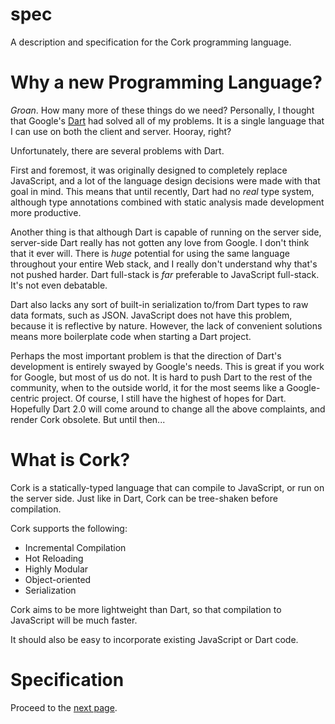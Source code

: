 # spec
A description and specification for the Cork programming language.

# Why a new Programming Language?
*Groan*.
How many more of these things do we need? Personally, I thought
that Google's [Dart](https://dartlang.org) had solved all of my
problems. It is a single language that I can use on both the client and
server. Hooray, right?

Unfortunately, there are several problems with Dart.

First and foremost, it was originally designed to completely replace
JavaScript, and a lot of the language design decisions were made with that
goal in mind. This means that until recently, Dart had no *real* type
system, although type annotations combined with static analysis made
development more productive.

Another thing is that although Dart is capable of running on the server
side, server-side Dart really has not gotten any love from Google. I don't
think that it ever will. There is *huge* potential for using the same
language throughout your entire Web stack, and I really don't understand
why that's not pushed harder. Dart full-stack is *far* preferable to
JavaScript full-stack. It's not even debatable.

Dart also lacks any sort of built-in serialization to/from Dart types to
raw data formats, such as JSON. JavaScript does not have this problem,
because it is reflective by nature. However, the lack of convenient solutions
means more boilerplate code when starting a Dart project.

Perhaps the most important problem is that the direction of Dart's
development is entirely swayed by Google's needs. This is great if you
work for Google, but most of us do not. It is hard to push Dart to the rest
of the community, when to the outside world, it for the most seems like
a Google-centric project. Of course, I still have the highest of hopes for
Dart. Hopefully Dart 2.0 will come around to change all the above complaints,
and render Cork obsolete. But until then...

# What is Cork?
Cork is a statically-typed language that can compile to JavaScript, or run on the server
side. Just like in Dart, Cork can be tree-shaken before compilation.

Cork supports the following:
* Incremental Compilation
* Hot Reloading
* Highly Modular
* Object-oriented
* Serialization

Cork aims to be more lightweight than Dart, so that compilation to JavaScript will be much
faster.

It should also be easy to incorporate existing JavaScript or Dart code.

# Specification
Proceed to the [next page](spec/README.md).